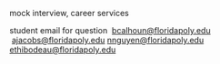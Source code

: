 
mock interview, career services

student email for question
 [bcalhoun@floridapoly.edu](mailto:bcalhoun@floridapoly.edu "mailto:bcalhoun@floridapoly.edu")
 [ajacobs@floridapoly.edu](mailto:ajacobs@floridapoly.edu "mailto:ajacobs@floridapoly.edu")
nnguyen@floridapoly.edu
[ethibodeau@floridapoly.edu](mailto:ethibodeau@floridapoly.edu "mailto:ethibodeau@floridapoly.edu")
